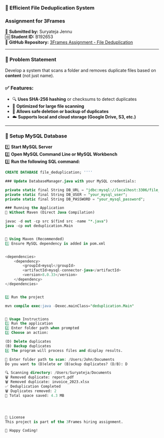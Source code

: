 ### 📁 Efficient File Deduplication System  

### Assignment for 3Frames  
👤 **Submitted by:** Suryateja Jennu  
🆔 **Student ID:** B192653  
📂 **GitHub Repository:** [3Frames Assignment - File Deduplication](https://github.com/suryatejaJENNU/3_frames_Assignment_Efficient--File--DeduplicationSystem)  

---

### 📌 Problem Statement  

Develop a system that scans a folder and removes duplicate files based on **content** (not just name).  

### ✅ Features:  
- 🔍 **Uses SHA-256 hashing** or checksums to detect duplicates  
- 🚀 **Optimized for large file scanning**  
- 🔄 **Allows safe deletion or backup of duplicates**  
- ☁️ **Supports local and cloud storage (Google Drive, S3, etc.)**  

---

### 📂 Setup MySQL Database  

1️⃣ **Start MySQL Server**  
2️⃣ **Open MySQL Command Line or MySQL Workbench**  
3️⃣ **Run the following SQL command:**  

```sql
CREATE DATABASE file_deduplication; ''''

### Update DatabaseManager.java with your MySQL credentials:

private static final String DB_URL = "jdbc:mysql://localhost:3306/file_deduplication";
private static final String DB_USER = "your_mysql_user";
private static final String DB_PASSWORD = "your_mysql_password";

### Running the Application
🔹 Without Maven (Direct Java Compilation)

javac -d out -cp src $(find src -name "*.java")
java -cp out deduplication.Main


🔹 Using Maven (Recommended)
1️⃣ Ensure MySQL dependency is added in pom.xml


<dependencies>
    <dependency>
        <groupId>mysql</groupId>
        <artifactId>mysql-connector-java</artifactId>
        <version>8.0.33</version>
    </dependency>
</dependencies>


2️⃣ Run the project

mvn compile exec:java -Dexec.mainClass="deduplication.Main"


📜 Usage Instructions
1️⃣ Run the application
2️⃣ Enter folder path when prompted
3️⃣ Choose an action:

(D) Delete duplicates
(B) Backup duplicates
4️⃣ The program will process files and display results.

📁 Enter folder path to scan: /Users/John/Documents
Do you want to (D)elete or (B)ackup duplicates? (D/B): D

🔍 Scanning directory: /Users/Suryateja/Documents
🗑️ Removed duplicate: report.pdf
🗑️ Removed duplicate: invoice_2023.xlsx
✅ Deduplication Completed
🗑️ Duplicates removed: 2
💾 Total space saved: 4.3 MB




📜 License
This project is part of the 3Frames hiring assignment.

🚀 Happy Coding!
